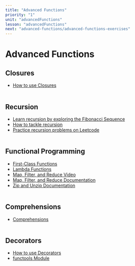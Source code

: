 ```yaml
---
title: "Advanced Functions"
priority: "1"
unit: "advancedFunctions"
lesson: "advancedFunctions"
next: "advanced-functions/advanced-functions-exercises"
---
```


# Advanced Functions

## Closures

- [How to use Closures](https://www.youtube.com/watch?v=swU3c34d2NQ&ab_channel=CoreySchafer)
  <br><br>

## Recursion

- [Learn recursion by exploring the Fibonacci Sequence](https://www.youtube.com/watch?v=Qk0zUZW-U_M)
- [How to tackle recursion](https://www.youtube.com/watch?v=ngCos392W4w)
- [Practice recursion problems on Leetcode](https://leetcode.com/tag/recursion/)
  <br><br>

## Functional Programming

- [First-Class Functions](https://www.youtube.com/watch?v=kr0mpwqttM0)
- [Lambda Functions](https://book.pythontips.com/en/latest/lambdas.html)
- [Map, Filter, and Reduce Video](https://www.youtube.com/watch?v=hUes6y2b--0)
- [Map, Filter, and Reduce Documentation](https://book.pythontips.com/en/latest/map_filter.html)
- [Zip and Unzip Documentation](https://book.pythontips.com/en/latest/zip.html)
  <br><br>

## Comprehensions

- [Comprehensions](https://diveintopython3.net/comprehensions.html)
  <br><br>

## Decorators

- [How to use Decorators](https://www.youtube.com/watch?v=FsAPt_9Bf3U)
- [functools Module](https://pymotw.com/3/functools/index.html)
